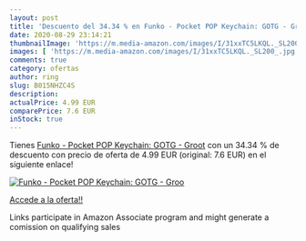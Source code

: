 ```yaml
---
layout: post
title: 'Descuento del 34.34 % en Funko - Pocket POP Keychain: GOTG - Groo'
date: 2020-08-29 23:14:21
thumbnailImage: 'https://m.media-amazon.com/images/I/31xxTC5LKQL._SL200_.jpg'
images: [ 'https://m.media-amazon.com/images/I/31xxTC5LKQL._SL200_.jpg' ]
comments: true
category: ofertas
author: ring
slug: B015NHZC4S
description:
actualPrice: 4.99 EUR
comparePrice: 7.6 EUR
inStock: true
---
```


Tienes [Funko - Pocket POP Keychain: GOTG - Groot](https://www.amazon.fr/dp/B015NHZC4S/?tag=tolees0d-21) con un 34.34 % de descuento con precio de oferta de 4.99 EUR (original: 7.6 EUR) en el siguiente enlace!

[![Funko - Pocket POP Keychain: GOTG - Groo](https://m.media-amazon.com/images/I/31xxTC5LKQL._SL200_.jpg)](https://www.amazon.fr/dp/B015NHZC4S/?tag=tolees0d-21)

[Accede a la oferta!!](https://www.amazon.fr/dp/B015NHZC4S/?tag=tolees0d-21)

Links participate in Amazon Associate program and might generate a comission on qualifying sales


